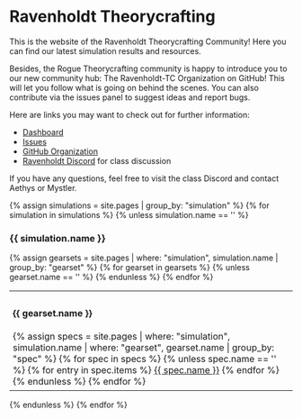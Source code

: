 ---
---

Ravenholdt Theorycrafting
=========================

This is the website of the Ravenholdt Theorycrafting Community! Here you can find our latest simulation results and resources.

Besides, the Rogue Theorycrafting community is happy to introduce you to our new community hub: The Ravenholdt-TC Organization on GitHub! This will let you follow what is going on behind the scenes. You can also contribute via the issues panel to suggest ideas and report bugs.

Here are links you may want to check out for further information:

- <a target="blank" href="https://github.com/Ravenholdt-TC/Rogue/projects/1">Dashboard</a>
- <a target="blank" href="https://github.com/Ravenholdt-TC/Rogue/issues">Issues</a>
- <a target="blank" href="https://github.com/Ravenholdt-TC">GitHub Organization</a>
- <a target="blank" href="https://discord.gg/x3R9z9g">Ravenholdt Discord</a> for class discussion

If you have any questions, feel free to visit the class Discord and contact Aethys or Mystler.

{% assign simulations = site.pages | group_by: "simulation" %}
{% for simulation in simulations %}
{% unless simulation.name == '' %}
<h3>{{ simulation.name }}</h3>
<table style="width: 100%">
  {% assign gearsets = site.pages | where: "simulation", simulation.name | group_by: "gearset" %}
  {% for gearset in gearsets %}
  {% unless gearset.name == '' %}
  <td style="padding: 6px">
    <h4>{{ gearset.name }}</h4>
    <div class="list-group">
    {% assign specs = site.pages | where: "simulation", simulation.name | where: "gearset", gearset.name | group_by: "spec" %}
    {% for spec in specs %}
    {% unless spec.name == '' %}
    {% for entry in spec.items %}
      <a class="list-group-item" href="{{ entry.url }}">{{ spec.name }}</a>
    {% endfor %}
    {% endunless %}
    {% endfor %}
    </div>
  </td>
  {% endunless %}
  {% endfor %}
</table>
{% endunless %}
{% endfor %}
